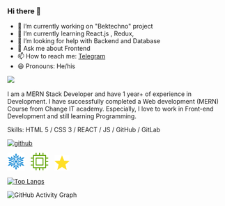 ### Hi there 👋

- 🔭 I’m currently working on "Bektechno" project
- 🌱 I’m currently learning React.js , Redux, 
- 🤔 I’m looking for help with Backend and Database
- 💬 Ask me about Frontend
- 📫 How to reach me:  [Telegram](https://t.me/UMirafzal)
- 😄 Pronouns: He/his

<img src="https://github-readme-stats.vercel.app/api?username=mirafzal1307&&show_icons=true&title_color=ffffff&icon_color=bb2acf&text_color=daf7dc&bg_color=151515" >


I am a MERN Stack Developer and have 1 year+ of experience in  Development. I have successfully completed a Web development (MERN) Course from Change IT academy. Especially, I love to work in Front-end Development and still learning Programming.

Skills: HTML 5 / CSS 3 / REACT / JS / GitHub / GitLab



[<img src='https://cdn.jsdelivr.net/npm/simple-icons@3.0.1/icons/github.svg' alt='github' height='40'>](https://github.com/mirafzal1307)   

<a href='https://archiveprogram.github.com/'><img src='https://raw.githubusercontent.com/acervenky/animated-github-badges/master/assets/acbadge.gif' width='40' height='40'></a> <a href='https://docs.github.com/en/developers'><img src='https://raw.githubusercontent.com/acervenky/animated-github-badges/master/assets/devbadge.gif' width='40' height='40'></a> <a href='https://stars.github.com/'><img src='https://raw.githubusercontent.com/acervenky/animated-github-badges/master/assets/starbadge.gif' width='35' height='35'></a> 

[![Top Langs](https://github-readme-stats.vercel.app/api/top-langs/?username=mirafzal1307&&show_icons=true&title_color=ffffff&icon_color=bb2acf&text_color=daf7dc&bg_color=151515)](https://github.com/Mirafzal1307/ReactProject)

![GitHub Activity Graph](https://activity-graph.herokuapp.com/graph?username=mirafzal1307&&show_icons=true&title_color=ffffff&icon_color=bb2acf&text_color=daf7dc&bg_color=151515)  


